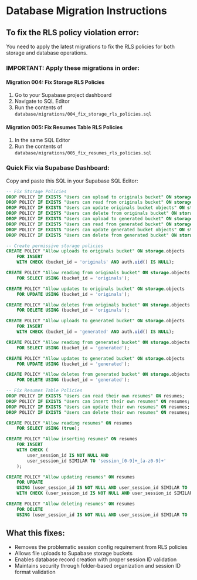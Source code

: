 # Database Migration Instructions

## To fix the RLS policy violation error:

You need to apply the latest migrations to fix the RLS policies for both storage and database operations.

### IMPORTANT: Apply these migrations in order:

#### Migration 004: Fix Storage RLS Policies
1. Go to your Supabase project dashboard
2. Navigate to SQL Editor
3. Run the contents of `database/migrations/004_fix_storage_rls_policies.sql`

#### Migration 005: Fix Resumes Table RLS Policies
1. In the same SQL Editor
2. Run the contents of `database/migrations/005_fix_resumes_rls_policies.sql`

### Quick Fix via Supabase Dashboard:
Copy and paste this SQL in your Supabase SQL Editor:

```sql
-- Fix Storage Policies
DROP POLICY IF EXISTS "Users can upload to originals bucket" ON storage.objects;
DROP POLICY IF EXISTS "Users can read from originals bucket" ON storage.objects;
DROP POLICY IF EXISTS "Users can update originals bucket objects" ON storage.objects;
DROP POLICY IF EXISTS "Users can delete from originals bucket" ON storage.objects;
DROP POLICY IF EXISTS "Users can upload to generated bucket" ON storage.objects;
DROP POLICY IF EXISTS "Users can read from generated bucket" ON storage.objects;
DROP POLICY IF EXISTS "Users can update generated bucket objects" ON storage.objects;
DROP POLICY IF EXISTS "Users can delete from generated bucket" ON storage.objects;

-- Create permissive storage policies
CREATE POLICY "Allow uploads to originals bucket" ON storage.objects
    FOR INSERT
    WITH CHECK (bucket_id = 'originals' AND auth.uid() IS NULL);

CREATE POLICY "Allow reading from originals bucket" ON storage.objects
    FOR SELECT USING (bucket_id = 'originals');

CREATE POLICY "Allow updates to originals bucket" ON storage.objects
    FOR UPDATE USING (bucket_id = 'originals');

CREATE POLICY "Allow deletes from originals bucket" ON storage.objects
    FOR DELETE USING (bucket_id = 'originals');

CREATE POLICY "Allow uploads to generated bucket" ON storage.objects
    FOR INSERT
    WITH CHECK (bucket_id = 'generated' AND auth.uid() IS NULL);

CREATE POLICY "Allow reading from generated bucket" ON storage.objects
    FOR SELECT USING (bucket_id = 'generated');

CREATE POLICY "Allow updates to generated bucket" ON storage.objects
    FOR UPDATE USING (bucket_id = 'generated');

CREATE POLICY "Allow deletes from generated bucket" ON storage.objects
    FOR DELETE USING (bucket_id = 'generated');

-- Fix Resumes Table Policies
DROP POLICY IF EXISTS "Users can read their own resumes" ON resumes;
DROP POLICY IF EXISTS "Users can insert their own resumes" ON resumes;
DROP POLICY IF EXISTS "Users can update their own resumes" ON resumes;
DROP POLICY IF EXISTS "Users can delete their own resumes" ON resumes;

CREATE POLICY "Allow reading resumes" ON resumes
    FOR SELECT USING (true);

CREATE POLICY "Allow inserting resumes" ON resumes
    FOR INSERT
    WITH CHECK (
        user_session_id IS NOT NULL AND
        user_session_id SIMILAR TO 'session_[0-9]+_[a-z0-9]+'
    );

CREATE POLICY "Allow updating resumes" ON resumes
    FOR UPDATE
    USING (user_session_id IS NOT NULL AND user_session_id SIMILAR TO 'session_[0-9]+_[a-z0-9]+')
    WITH CHECK (user_session_id IS NOT NULL AND user_session_id SIMILAR TO 'session_[0-9]+_[a-z0-9]+');

CREATE POLICY "Allow deleting resumes" ON resumes
    FOR DELETE
    USING (user_session_id IS NOT NULL AND user_session_id SIMILAR TO 'session_[0-9]+_[a-z0-9]+');
```

## What this fixes:
- Removes the problematic session config requirement from RLS policies
- Allows file uploads to Supabase storage buckets
- Enables database record creation with proper session ID validation
- Maintains security through folder-based organization and session ID format validation

